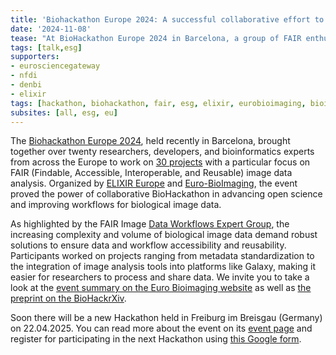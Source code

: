 ```yaml
---
title: 'Biohackathon Europe 2024: A successful collaborative effort to develop workflows for FAIR Image Analysis using Galaxy'
date: '2024-11-08'
tease: "At BioHackathon Europe 2024 in Barcelona, a group of FAIR enthusiasts work on development of image analysis workflows using the Galaxy."
tags: [talk,esg]
supporters:
- eurosciencegateway
- nfdi
- denbi
- elixir
tags: [hackathon, biohackathon, fair, esg, elixir, eurobioimaging, bioimaging, workflow]
subsites: [all, esg, eu]
---
```

The [Biohackathon Europe 2024](https://biohackathon-europe.org/projects/), held recently in Barcelona, brought together over twenty researchers, developers, and bioinformatics experts from across the Europe to work on [30 projects](https://github.com/elixir-europe/biohackathon-projects-2024) with a particular focus on FAIR (Findable, Accessible, Interoperable, and Reusable) image data analysis. Organized by [ELIXIR Europe](https://elixir-europe.org/) and [Euro-BioImaging](https://www.eurobioimaging.eu/), the event proved the power of collaborative BioHackathon in advancing open science and improving workflows for biological image data.

As highlighted by the FAIR Image [Data Workflows Expert Group](https://www.eurobioimaging.eu/expert-groups/), the increasing complexity and volume of biological image data demand robust solutions to ensure data and workflow accessibility and reusability. Participants worked on projects ranging from metadata standardization to the integration of image analysis tools into platforms like Galaxy, making it easier for researchers to process and share data. We invite you to take a look at the [event summary on the Euro Bioimaging website](https://www.eurobioimaging.eu/news/fair-image-analysis-insights-from-biohackathon-europe-2024/) as well as [the preprint on the BioHackrXiv](https://doi.org/10.37044/osf.io/hbw6m_v1).

Soon there will be a new Hackathon held in Freiburg im Breisgau (Germany) on 22.04.2025. You can read more about the event on its [event page](https://galaxyproject.org/events/2025-04-22-galaxy-imaging-hackathon/) and register for participating in the next Hackathon using [this Google form](https://docs.google.com/forms/d/e/1FAIpQLScukEOsyIXpGDyoIQoALYpbVemqsNllRuXmzF_71zfaeOgz-A/viewform).
